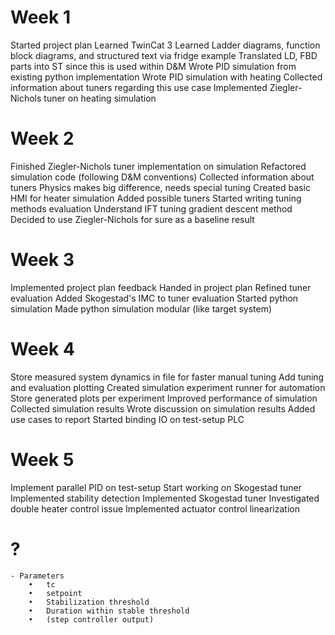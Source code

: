 # Week 1
Started project plan
Learned TwinCat 3
    Learned Ladder diagrams, function block diagrams, and structured text via fridge example
    Translated LD, FBD parts into ST since this is used within D&M
Wrote PID simulation from existing python implementation
Wrote PID simulation with heating
Collected information about tuners regarding this use case
    Implemented Ziegler-Nichols tuner on heating simulation

# Week 2
Finished Ziegler-Nichols tuner implementation on simulation
    Refactored simulation code (following D&M conventions)
Collected information about tuners
Physics makes big difference, needs special tuning
Created basic HMI for heater simulation
Added possible tuners
    Started writing tuning methods evaluation
Understand IFT tuning gradient descent method
    Decided to use Ziegler-Nichols for sure as a baseline result

# Week 3
Implemented project plan feedback
Handed in project plan
Refined tuner evaluation
    Added Skogestad's IMC to tuner evaluation
    Started python simulation
Made python simulation modular (like target system)

# Week 4
Store measured system dynamics in file for faster manual tuning
Add tuning and evaluation plotting
Created simulation experiment runner for automation
Store generated plots per experiment
Improved performance of simulation
    Collected simulation results
    Wrote discussion on simulation results
Added use cases to report
    Started binding IO on test-setup PLC

# Week 5
Implement parallel PID on test-setup
Start working on Skogestad tuner
Implemented stability detection
    Implemented Skogestad tuner
Investigated double heater control issue
    Implemented actuator control linearization

# ?
    - Parameters
        •	tc
        •	setpoint
        •	Stabilization threshold
        •	Duration within stable threshold
        •	(step controller output)